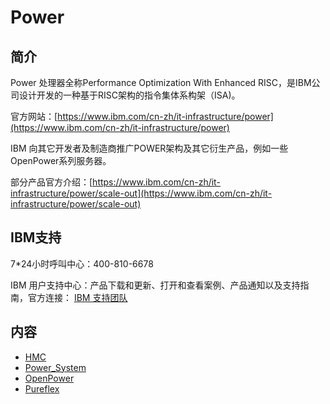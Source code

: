 # Power

## 简介

Power 处理器全称Performance Optimization With Enhanced RISC，是IBM公司设计开发的一种基于RISC架构的指令集体系构架（ISA)。

官方网站：[https://www.ibm.com/cn-zh/it-infrastructure/power](https://www.ibm.com/cn-zh/it-infrastructure/power)

IBM 向其它开发者及制造商推广POWER架构及其它衍生产品，例如一些OpenPower系列服务器。

部分产品官方介绍：[https://www.ibm.com/cn-zh/it-infrastructure/power/scale-out](https://www.ibm.com/cn-zh/it-infrastructure/power/scale-out)

## IBM支持
7\*24小时呼叫中心：400-810-6678

IBM 用户支持中心：产品下载和更新、打开和查看案例、产品通知以及支持指南，官方连接：
[IBM 支持团队](https://www.ibm.com/mysupport/s/?language=zh_CN)

## 内容

- [HMC](https://gitbook.big1000.com/01-IBM_Power_System/01-HMC/) 
- [Power_System](https://gitbook.big1000.com/01-IBM_Power_System/02-Power_System/)
- [OpenPower](https://gitbook.big1000.com/01-IBM_Power_System/03-OpenPower/)
- [Pureflex](https://gitbook.big1000.com/01-IBM_Power_System/04-Pureflex/)

